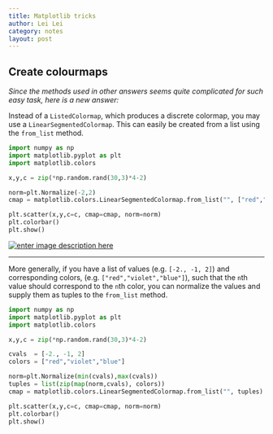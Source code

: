 ```yaml
---
title: Matplotlib tricks
author: Lei Lei
category: notes
layout: post
---
```


## Create colourmaps

_Since the methods used in other answers seems quite complicated for such easy task, here is a new answer:_

Instead of a `ListedColormap`, which produces a discrete colormap, you may use a `LinearSegmentedColormap`. This can easily be created from a list using the `from_list` method.

~~~python
import numpy as np
import matplotlib.pyplot as plt
import matplotlib.colors

x,y,c = zip(*np.random.rand(30,3)*4-2)

norm=plt.Normalize(-2,2)
cmap = matplotlib.colors.LinearSegmentedColormap.from_list("", ["red","violet","blue"])

plt.scatter(x,y,c=c, cmap=cmap, norm=norm)
plt.colorbar()
plt.show() 
~~~

[![enter image description here](https://i.stack.imgur.com/mJcGc.png)](https://i.stack.imgur.com/mJcGc.png)

* * *

More generally, if you have a list of values (e.g. `[-2., -1, 2]`) and corresponding colors, (e.g. `["red","violet","blue"]`), such that the `n`th value should correspond to the `n`th color, you can normalize the values and supply them as tuples to the `from_list` method.

~~~python
import numpy as np
import matplotlib.pyplot as plt
import matplotlib.colors

x,y,c = zip(*np.random.rand(30,3)*4-2)

cvals  = [-2., -1, 2]
colors = ["red","violet","blue"]

norm=plt.Normalize(min(cvals),max(cvals))
tuples = list(zip(map(norm,cvals), colors))
cmap = matplotlib.colors.LinearSegmentedColormap.from_list("", tuples)

plt.scatter(x,y,c=c, cmap=cmap, norm=norm)
plt.colorbar()
plt.show() 
~~~